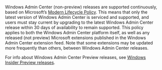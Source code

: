 Windows Admin Center (non-preview) releases are supported continuously, based on Microsoft’s [Modern Lifecycle Policy](https://support.microsoft.com/help/30881/modern-lifecycle-policy). This means that only the latest version of Windows Admin Center is serviced and supported, and users must stay current by upgrading to the latest Windows Admin Center release within 30 days of availability to remain supported. This policy applies to both the Windows Admin Center platform itself, as well as any released (not preview) Microsoft extensions published in the Windows Admin Center extension feed. Note that some extensions may be updated more frequently than others, between Windows Admin Center releases.

For info about Windows Admin Center Preview releases, see [Windows Insider Preview releases](https://www.microsoft.com/en-us/software-download/windowsinsiderpreviewserver).
